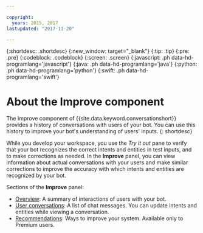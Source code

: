 ```yaml
---

copyright:
  years: 2015, 2017
lastupdated: "2017-11-20"

---
```


{:shortdesc: .shortdesc}
{:new_window: target="_blank"}
{:tip: .tip}
{:pre: .pre}
{:codeblock: .codeblock}
{:screen: .screen}
{:javascript: .ph data-hd-programlang='javascript'}
{:java: .ph data-hd-programlang='java'}
{:python: .ph data-hd-programlang='python'}
{:swift: .ph data-hd-programlang='swift'}

# About the Improve component

The Improve component of {{site.data.keyword.conversationshort}} provides a history of conversations with users of your bot. You can use this history to improve your bot's understanding of users' inputs.
{: shortdesc}

While you develop your workspace, you use the *Try it out* pane to verify that your bot recognizes the correct intents and entities in test inputs, and to make corrections as needed. In the **Improve** panel, you can view information about actual conversations with your users and make similar corrections to improve the accuracy with which intents and entities are recognized by your bot.

Sections of the **Improve** panel:

- [Overview](logs_oview.html): A summary of interactions of users with your bot.
- [User conversations](logs_convo.html): A list of chat messages. You can update intents and entities while viewing a conversation.
- [Recommendations](logs_recommend.html): Ways to improve your system. Available only to Premium users.